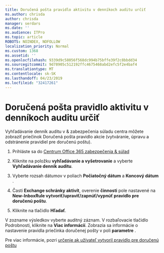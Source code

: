 ```yaml
---
title: Doručená pošta pravidlo aktivitu v denníkoch auditu určiť
ms.author: chrisda
author: chrisda
manager: serdars
ms.date: ''
ms.audience: ITPro
ms.topic: article
ROBOTS: NOINDEX, NOFOLLOW
localization_priority: Normal
ms.custom: 1368
ms.assetid: ''
ms.openlocfilehash: 9339d9c58056f568dc994b75bffe39f2c8bbdd34
ms.sourcegitcommit: 9d78905c512192ffc4675468abd2efc5f2e4baf4
ms.translationtype: MT
ms.contentlocale: sk-SK
ms.lasthandoff: 04/23/2019
ms.locfileid: "32417261"
---
```

# <a name="identify-inbox-rule-activity-in-audit-logs"></a>Doručená pošta pravidlo aktivitu v denníkoch auditu určiť

Vyhľadávanie denník auditu v & zabezpečenia súladu centra môžete zobraziť priečinok Doručená pošta pravidlo akcie (vytváranie, úpravu a odstránenie pravidiel pre doručenú poštu).

1. Prihláste sa do [Centrum Office 365 zabezpečenia & súlad](https://protection.office.com/)

2. Kliknite na položku **vyhľadávanie a vyšetrovanie** a vyberte **Vyhľadávanie denník auditu**.

3. Vyberte rozsah dátumov v poliach **Počiatočný dátum** a **Koncový dátum** .

4. Časti **Exchange schránky aktivít**, overenie **činnosti** pole nastavené na **New-InboxRule vytvoriť/upraviť/zapnúť/vypnúť pravidlo pre doručenú poštu**.

5. Kliknite na tlačidlo **Hľadať**.

V zozname výsledkov vyberte auditný záznam. V rozbaľovacie tlačidlo Podrobnosti, kliknite na **Viac informácií**. Zobrazia sa informácie o nastavenie pravidla priečinka doručenej pošty v poli **parametre** .

Pre viac informácie, pozri [určenie ak užívateľ vytvoril pravidlo pre doručenú poštu](https://docs.microsoft.com//office365/securitycompliance/auditing-troubleshooting-scenarios#determining-if-a-user-created-an-inbox-rule)
